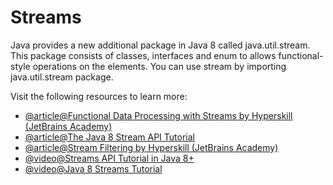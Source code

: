 # Streams

Java provides a new additional package in Java 8 called java.util.stream. This package consists of classes, interfaces and enum to allows functional-style operations on the elements. You can use stream by importing java.util.stream package.

Visit the following resources to learn more:

- [@article@Functional Data Processing with Streams by Hyperskill (JetBrains Academy)](https://hyperskill.org/learn/step/3582)
- [@article@The Java 8 Stream API Tutorial](https://www.baeldung.com/java-8-streams)
- [@article@Stream Filtering by Hyperskill (JetBrains Academy)](https://hyperskill.org/learn/step/3578)
- [@video@Streams API Tutorial in Java 8+](https://www.youtube.com/watch?v=VNovNwHr9jY)
- [@video@Java 8 Streams Tutorial](https://www.youtube.com/watch?v=t1-YZ6bF-g0)
